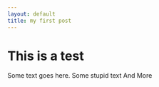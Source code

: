 ```yaml
---
layout: default
title: my first post
---
```

# This is a test

Some text goes here.
Some stupid text
And More
